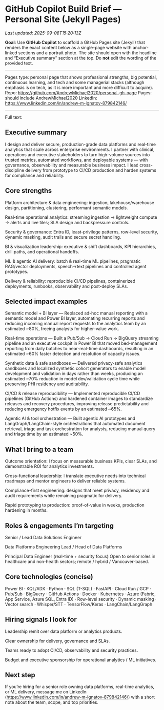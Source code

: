 # GitHub Copilot Build Brief — Personal Site  (Jekyll Pages)
_Last updated: 2025-09-08T15:20:13Z_

**Goal**: Use **GitHub Copilot** to scaffold a GitHub Pages site (Jekyll) that renders the exact content below as a single-page website with anchor-linked sections and a portrait photo. The site should open with the headline and “Executive summary” section at the top. Do **not** edit the wording of the provided text.

---
Pages type: personal page that shows professional strengths, big potential, continuous learning, and tech and some managerial stacks (although emphasis is on tech, as it is more important and more difficult to acquire).
Repo: https://github.com/AndrewMichael2020/personal-gh-page
Pages: should include AndrewMichael2020
LinkedIn: https://www.linkedin.com/in/andrew-m-ignatov-879842146/


---

Full text:

## Executive summary
I design and deliver secure, production-grade data platforms and real-time analytics that scale across enterprise environments. I partner with clinical, operations and executive stakeholders to turn high-volume sources into trusted metrics, automated workflows, and deployable systems — with governance, observability and measurable business impact. I lead cross-discipline delivery from prototype to CI/CD production and harden systems for compliance and reliability.

## Core strengths

Platform architecture & data engineering: ingestion, lakehouse/warehouse design, partitioning, clustering, performant semantic models.

Real-time operational analytics: streaming ingestion → lightweight compute → alerts and live tiles; SLA design and backpressure controls.

Security & governance: Entra ID, least-privilege patterns, row-level security, dynamic masking, audit trails and secure secret handling.

BI & visualization leadership: executive & shift dashboards, KPI hierarchies, drill paths, and operational handoffs.

ML & agentic AI delivery: batch & real-time ML pipelines, pragmatic RAG/vector deployments, speech→text pipelines and controlled agent prototypes.

Delivery & reliability: reproducible CI/CD pipelines, containerized deployments, runbooks, observability and post-deploy SLAs.

## Selected impact examples

Semantic model + BI layer — Replaced ad-hoc manual reporting with a semantic model and Power BI layer, automating recurring reports and reducing incoming manual report requests to the analytics team by an estimated ~80%, freeing analysts for higher-value work.

Real-time operations — Built a Pub/Sub → Cloud Run → BigQuery streaming pipeline and an executive cockpit in Power BI that moved bed-management reporting from daily batches to near-real-time dashboards, resulting in an estimated ~60% faster detection and resolution of capacity issues.

Synthetic data & safe sandboxes — Delivered privacy-safe analytics sandboxes and localized synthetic cohort generators to enable model development and validation in days rather than weeks, producing an estimated ~70% reduction in model dev/validation cycle time while preserving PHI residency and auditability.

CI/CD & release reproducibility — Implemented reproducible CI/CD pipelines (GitHub Actions) and hardened container images to standardize releases and recovery procedures, improving release predictability and reducing emergency hotfix events by an estimated ~65%.

Agentic AI & tool orchestration — Built agentic AI prototypes and LangGraph/LangChain-style orchestrations that automated document retrieval, triage and task orchestration for analysts, reducing manual query and triage time by an estimated ~50%.

## What I bring to a team

Outcome orientation: I focus on measurable business KPIs, clear SLAs, and demonstrable ROI for analytics investments.

Cross-functional leadership: I translate executive needs into technical roadmaps and mentor engineers to deliver reliable systems.

Compliance-first engineering: designs that meet privacy, residency and audit requirements while remaining pragmatic for delivery.

Rapid prototyping to production: proof-of-value in weeks, production hardening in months.

## Roles & engagements I’m targeting

Senior / Lead Data Solutions Engineer

Data Platforms Engineering Lead / Head of Data Platforms

Principal Data Engineer (real-time + security focus)
Open to senior roles in healthcare and non-health sectors; remote / hybrid / Vancouver-based.

## Core technologies (concise)
Power BI · KQL/ADX · Python · SQL (T-SQL) · FastAPI · Cloud Run / GCP · Pub/Sub · BigQuery · GitHub Actions · Docker · Kubernetes · Azure (Fabric, App Service, Azure SQL, Entra ID) · Row-level security · Dynamic masking · Vector search · Whisper/STT · TensorFlow/Keras · LangChain/LangGraph

## Hiring signals I look for

Leadership remit over data platform or analytics products.

Clear ownership for delivery, governance and SLAs.

Teams ready to adopt CI/CD, observability and security practices.

Budget and executive sponsorship for operational analytics / ML initiatives.

## Next step 
If you’re hiring for a senior role owning data platforms, real-time analytics, or ML delivery, message me on LinkedIn (https://www.linkedin.com/in/andrew-m-ignatov-879842146/) with a short note about the team, scope, and top priorities.


